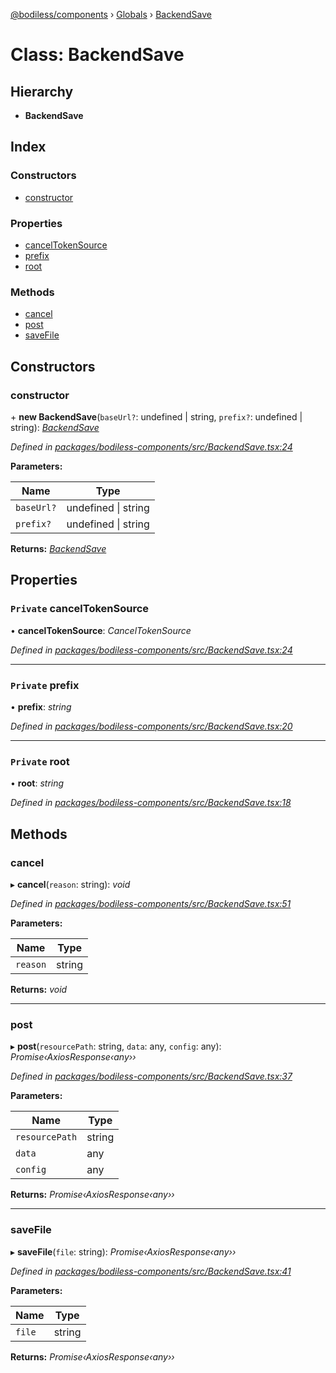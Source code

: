 [@bodiless/components](../README.md) › [Globals](../globals.md) › [BackendSave](backendsave.md)

# Class: BackendSave

## Hierarchy

* **BackendSave**

## Index

### Constructors

* [constructor](backendsave.md#constructor)

### Properties

* [cancelTokenSource](backendsave.md#private-canceltokensource)
* [prefix](backendsave.md#private-prefix)
* [root](backendsave.md#private-root)

### Methods

* [cancel](backendsave.md#cancel)
* [post](backendsave.md#post)
* [saveFile](backendsave.md#savefile)

## Constructors

###  constructor

\+ **new BackendSave**(`baseUrl?`: undefined | string, `prefix?`: undefined | string): *[BackendSave](backendsave.md)*

*Defined in [packages/bodiless-components/src/BackendSave.tsx:24](https://github.com/johnsonandjohnson/Bodiless-JS/blob/f436ef2/packages/bodiless-components/src/BackendSave.tsx#L24)*

**Parameters:**

Name | Type |
------ | ------ |
`baseUrl?` | undefined &#124; string |
`prefix?` | undefined &#124; string |

**Returns:** *[BackendSave](backendsave.md)*

## Properties

### `Private` cancelTokenSource

• **cancelTokenSource**: *CancelTokenSource*

*Defined in [packages/bodiless-components/src/BackendSave.tsx:24](https://github.com/johnsonandjohnson/Bodiless-JS/blob/f436ef2/packages/bodiless-components/src/BackendSave.tsx#L24)*

___

### `Private` prefix

• **prefix**: *string*

*Defined in [packages/bodiless-components/src/BackendSave.tsx:20](https://github.com/johnsonandjohnson/Bodiless-JS/blob/f436ef2/packages/bodiless-components/src/BackendSave.tsx#L20)*

___

### `Private` root

• **root**: *string*

*Defined in [packages/bodiless-components/src/BackendSave.tsx:18](https://github.com/johnsonandjohnson/Bodiless-JS/blob/f436ef2/packages/bodiless-components/src/BackendSave.tsx#L18)*

## Methods

###  cancel

▸ **cancel**(`reason`: string): *void*

*Defined in [packages/bodiless-components/src/BackendSave.tsx:51](https://github.com/johnsonandjohnson/Bodiless-JS/blob/f436ef2/packages/bodiless-components/src/BackendSave.tsx#L51)*

**Parameters:**

Name | Type |
------ | ------ |
`reason` | string |

**Returns:** *void*

___

###  post

▸ **post**(`resourcePath`: string, `data`: any, `config`: any): *Promise‹AxiosResponse‹any››*

*Defined in [packages/bodiless-components/src/BackendSave.tsx:37](https://github.com/johnsonandjohnson/Bodiless-JS/blob/f436ef2/packages/bodiless-components/src/BackendSave.tsx#L37)*

**Parameters:**

Name | Type |
------ | ------ |
`resourcePath` | string |
`data` | any |
`config` | any |

**Returns:** *Promise‹AxiosResponse‹any››*

___

###  saveFile

▸ **saveFile**(`file`: string): *Promise‹AxiosResponse‹any››*

*Defined in [packages/bodiless-components/src/BackendSave.tsx:41](https://github.com/johnsonandjohnson/Bodiless-JS/blob/f436ef2/packages/bodiless-components/src/BackendSave.tsx#L41)*

**Parameters:**

Name | Type |
------ | ------ |
`file` | string |

**Returns:** *Promise‹AxiosResponse‹any››*
